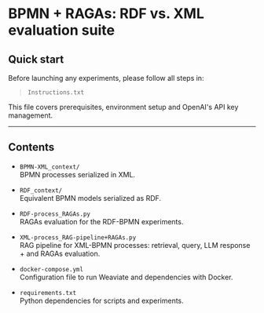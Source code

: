 # BPMN + RAGAs: RDF vs. XML evaluation suite

## Quick start

Before launching any experiments, please follow all steps in:

> `Instructions.txt`

This file covers prerequisites, environment setup and OpenAI's API key management.

---

## Contents

- `BPMN-XML_context/`  
  BPMN processes serialized in XML.

- `RDF_context/`  
  Equivalent BPMN models serialized as RDF.

- `RDF-process_RAGAs.py`  
  RAGAs evaluation for the RDF-BPMN experiments.

- `XML-process_RAG-pipeline+RAGAs.py`  
  RAG pipeline for XML-BPMN processes: retrieval, query, LLM response + and RAGAs evaluation.

- `docker-compose.yml`  
  Configuration file to run Weaviate and dependencies with Docker.

- `requirements.txt`  
  Python dependencies for scripts and experiments.
